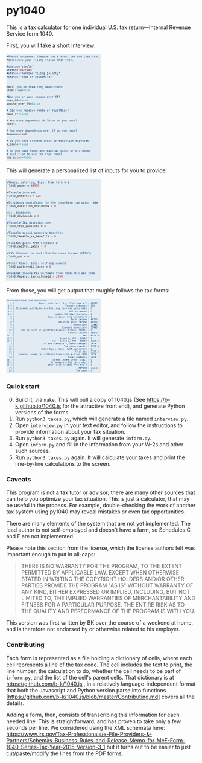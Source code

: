 py1040
======

This is a tax calculator for one individual U.S. tax return—Internal Revenue Service form 1040.


First, you will take a short interview:

<img alt='An interview form, actually a standard Python file with assignments like `status="married"` and `over_65=False`' src="interview.png" width =50%>

This will generate a personalized list of inputs for you to provide:

<img alt='Another standard Python file with lines for variables with names like `1040_wages` and `f1040_interest`. Lines are documented with comments.' src="input_form.png" width=50%>

From those, you will get output that roughly follows the tax forms:

<img alt='Output, headed "Form 1040". Each line has a line number from the IRS form, a title like `taxable interest` and `tax minus credits`' src="final_form.png" width=50%>

### Quick start

0. Build it, via `make`. This will pull a copy of 1040.js (See
   https://b-k.github.io/1040.js for the attractive front end), and generate
   Python versions of the forms.
1. Run `python3 taxes.py`, which will generate a file named `interview.py`.
2. Open `interview.py` in your text editor, and follow the instructions to provide
   information about your tax situation.
3. Run `python3 taxes.py` again. It will generate `inform.py`.
4. Open `inform.py` and fill in the information from your W-2s and other such sources.
5. Run `python3 taxes.py` again. It will calculate your taxes and print the line-by-line
   calculations to the screen.
   

### Caveats

This program is not a tax tutor or advisor; there are many other sources that can
help you optimize your tax situation. This is just a calculator, that may be useful in
the process. For example, double-checking the work of another tax system using py1040
may reveal mistakes or even tax opportunities.

There are many elements of the system that are not yet implemented. The lead author is not
self-employed and doesn't have a farm, so Schedules C and F are not implemented.

Please note this section from the license, which the license authors felt was important
enough to put in all-caps:

> THERE IS NO WARRANTY FOR THE PROGRAM, TO THE EXTENT PERMITTED BY APPLICABLE LAW.  EXCEPT WHEN OTHERWISE STATED IN WRITING THE COPYRIGHT HOLDERS AND/OR OTHER PARTIES PROVIDE THE PROGRAM "AS IS" WITHOUT WARRANTY OF ANY KIND, EITHER EXPRESSED OR IMPLIED, INCLUDING, BUT NOT LIMITED TO, THE IMPLIED WARRANTIES OF MERCHANTABILITY AND FITNESS FOR A PARTICULAR PURPOSE.  THE ENTIRE RISK AS TO THE QUALITY AND PERFORMANCE OF THE PROGRAM IS WITH YOU.

This version was first written by BK over the course of a weekend at home, and is therefore not
endorsed by or otherwise related to his employer.


### Contributing

Each form is represented as a file holding a dictionary of cells, where each cell
represents a line of the tax code. The cell includes the text to print, the line number,
the calculation to do, whether the cell needs to be part of `inform.py`, and the list of
the cell's parent cells. That dictionary is at https://github.com/b-k/1040.js , in a
relatively language-independent format that both the Javascript and Python version parse
into functions. [https://github.com/b-k/1040.js/blob/master/Contributing.md] covers all the details.

Adding a form, then, consists of transcribing this information for each needed line. This
is straightforward, and has proven to take only a few seconds per line.
We considered using the XML schemata here:
https://www.irs.gov/Tax-Professionals/e-File-Providers-&-Partners/Schemas-Business-Rules-and-Release-Memo-for-MeF-Form-1040-Series-Tax-Year-2015-Version-3_1
but it turns out to be easier to just cut/paste/modify the lines from the PDF forms.
